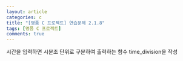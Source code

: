 ```yaml
---
layout: article
categories: c
title: "[명품 C 프로젝트] 연습문제 2.1.8"
tags: [명품 C 프로젝트]
comments: true
---
```


시간을 입력하면 시분초 단위로 구분하여 출력하는 함수 time_division을 작성

<script src="https://gist.github.com/junbly/6f7255ff59537fd379f4f6f9779c3b73.js"></script>
